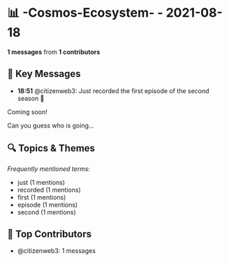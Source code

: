 # 📊 -Cosmos-Ecosystem- - 2021-08-18
**1 messages** from **1 contributors**

## 💬 Key Messages
- **18:51** @citizenweb3: Just recorded the first episode of the second season 🚀

Coming soon! 

Can you guess who is going...

## 🔍 Topics & Themes
*Frequently mentioned terms:*
- just (1 mentions)
- recorded (1 mentions)
- first (1 mentions)
- episode (1 mentions)
- second (1 mentions)

## 👥 Top Contributors
- @citizenweb3: 1 messages
